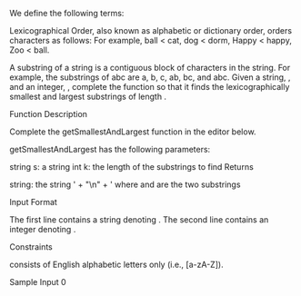We define the following terms:

Lexicographical Order, also known as alphabetic or dictionary order, orders characters as follows: For example, ball < cat, dog < dorm, Happy < happy, Zoo < ball.

A substring of a string is a contiguous block of characters in the string. For example, the substrings of abc are a, b, c, ab, bc, and abc. Given a string, , and an integer, , complete the function so that it finds the lexicographically smallest and largest substrings of length .

Function Description

Complete the getSmallestAndLargest function in the editor below.

getSmallestAndLargest has the following parameters:

string s: a string int k: the length of the substrings to find Returns

string: the string ' + "\n" + ' where and are the two substrings

Input Format

The first line contains a string denoting . The second line contains an integer denoting .

Constraints

consists of English alphabetic letters only (i.e., [a-zA-Z]).

Sample Input 0
